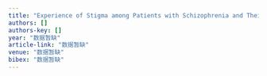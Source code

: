 ```yaml
---
title: "Experience of Stigma among Patients with Schizophrenia and Their Family Members and Attitudes of Different Groups about this Stigma."
authors: []
authors-key: []
year: "数据暂缺"
article-link: "数据暂缺"
venue: "数据暂缺"
bibex: "数据暂缺"
---
```

